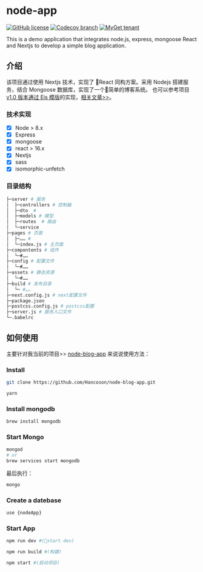 # node-app
[![GitHub license](https://img.shields.io/github/license/Hancoson/node-blog-app.svg)](https://github.com/Hancoson/node-app/blob/master/LICENSE)
[![Codecov branch](https://img.shields.io/codecov/c/github/codecov/example-python/master.svg)](https://github.com/Hancoson/node-blog-app)
[![MyGet tenant](https://img.shields.io/dotnet.myget/dotnet-coreclr/dt/Microsoft.DotNet.CoreCLR.svg)](https://github.com/Hancoson/node-blog-app)

This is a demo application that integrates node.js, express, mongoose React and Nextjs to develop a simple blog application.

## 介绍

该项目通过使用 Nextjs 技术，实现了 React 同构方案。采用 Nodejs 搭建服务，结合 Mongoose 数据库，实现了一个简单的博客系统。
也可以参考项目 [v1.0 版本通过 Ejs 模版](https://github.com/Hancoson/node-blog-app/tree/ejs-tpl)的实现，[相关文章>>](http://www.vsoui.com/2017/10/19/node-blog-demo/)。

### 技术实现

- [x] Node > 8.x
- [x] Express
- [x] mongoose
- [x] react > 16.x
- [x] Nextjs
- [x] sass
- [x] isomorphic-unfetch

### 目录结构

```sh
├─server # 服务
│  ├─controllers # 控制器
│  ├─dto  #
│  ├─models # 模型
│  ├─routes  # 路由
│  └─service
├─pages # 页面
│  ├─…… #
│  └─index.js # 主页面
├─compontents # 组件
│  └─#……
├─config # 配置文件
│  └─#……
├─assets # 静态资源
│  └─#……
├─build # 发布目录
│  └─ #……
├─next.config.js # next配置文件
├─package.json
├─postcss.config.js # postcss配置
├─server.js # 服务入口文件
└─.babelrc
```

## 如何使用

主要针对我当前的项目>> [node-blog-app](https://github.com/Hancoson/node-blog-app) 来说说使用方法：

### Install

```sh
git clone https://github.com/Hancoson/node-blog-app.git

yarn
```

### Install mongodb

```sh
brew install mongodb
```

### Start Mongo

```sh
mongod
# or
brew services start mongodb
```

最后执行：

```sh
mongo
```

### Create a datebase

```sh
use {nodeApp}
```

### Start App

```sh
npm run dev #(start dev)

npm run build #(构建)

npm start #(启动项目)
```